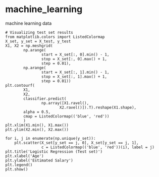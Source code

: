 # machine_learning
machine learning data

    # Visualizing test set results
    from matplotlib.colors import ListedColormap
    X_set, y_set = X_test, y_test
    X1, X2 = np.meshgrid(
            np.arange(
                    start = X_set[:, 0].min() - 1, 
                    stop = X_set[:, 0].max() + 1, 
                    step = 0.01),
            np.arange(
                    start = X_set[:, 1].min() - 1, 
                    stop = X_set[:, 1].max() + 1, 
                    step = 0.01))
    plt.contourf(
            X1, 
            X2, 
            classifier.predict(
                    np.array([X1.ravel(), 
                            X2.ravel()]).T).reshape(X1.shape),
            alpha = 0.5, 
            cmap = ListedColormap(('blue', 'red'))
            )
    plt.xlim(X1.min(), X1.max())
    plt.ylim(X2.min(), X2.max())
            
    for i, j in enumerate(np.unique(y_set)):
        plt.scatter(X_set[y_set == j, 0], X_set[y_set == j, 1],
                    c = ListedColormap(('blue', 'red'))(i), label = j)
    plt.title('Logistic Regression (Test set)')
    plt.xlabel('Age')
    plt.ylabel('Estimated Salary')
    plt.legend()
    plt.show()